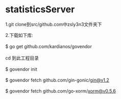 # statisticsServer

1.git clone到src/github.com中zsly3n3文件夹下

2.下载如下库:<br/><br/>$ go get github.com/kardianos/govendor<br/><br/>cd 到此工程目录<br/><br/>$ govendor init<br/><br/>$ govendor fetch github.com/gin-gonic/gin@v1.2<br/><br/>$ govendor fetch github.com/go-xorm/xorm@v0.5.6
